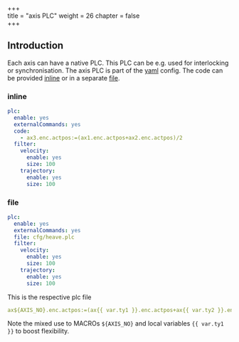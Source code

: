+++  
title = "axis PLC"
weight = 26
chapter = false  
+++

## Introduction
Each axis can have a native PLC.
This PLC can be e.g. used for interlocking or synchronisation.
The axis PLC is part of the [yaml](axisyaml) config.
The code can be provided [inline](#inline) or in a separate [file](#file).

### inline
```yaml
plc:
  enable: yes
  externalCommands: yes
  code:
    - ax3.enc.actpos:=(ax1.enc.actpos+ax2.enc.actpos)/2
  filter:
    velocity:
      enable: yes
      size: 100
    trajectory:
      enable: yes
      size: 100
```

### file
```yaml
plc:
  enable: yes
  externalCommands: yes
  file: cfg/heave.plc
  filter:
    velocity:
      enable: yes
      size: 100
    trajectory:
      enable: yes
      size: 100
```

This is the respective plc file
```yaml
ax${AXIS_NO}.enc.actpos:=(ax{{ var.ty1 }}.enc.actpos+ax{{ var.ty2 }}.enc.actpos)/2;
```
Note the mixed use to MACROs `${AXIS_NO}` and local variables `{{ var.ty1 }}` to boost flexibility.
